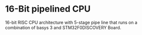 # 16-Bit pipelined CPU
16-bit RISC CPU architecture with 5-stage pipe line that runs on a combination of basys 3 and STM32F0DISCOVERY Board.
